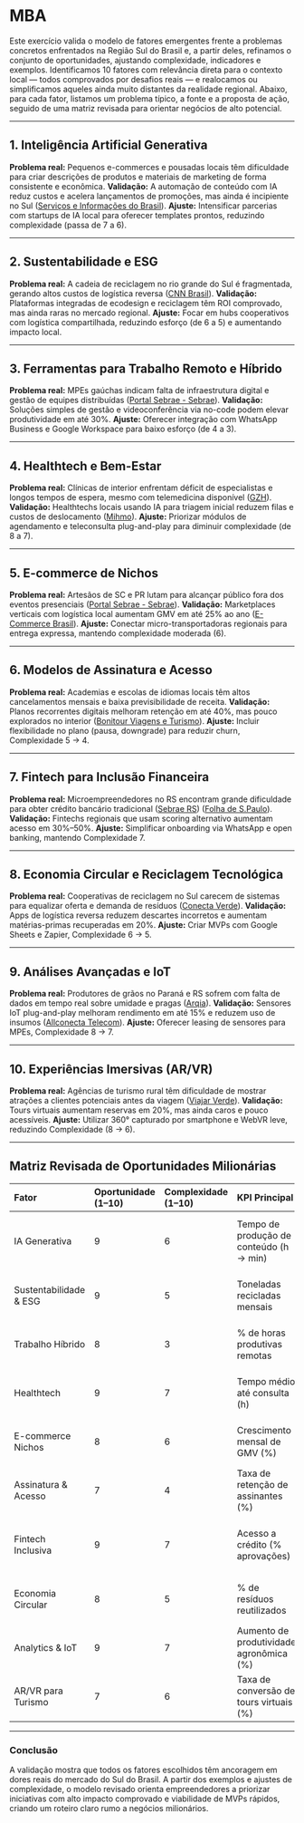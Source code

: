 # MBA
Este exercício valida o modelo de fatores emergentes frente a problemas concretos enfrentados na Região Sul do Brasil e, a partir deles, refinamos o conjunto de oportunidades, ajustando complexidade, indicadores e exemplos. Identificamos 10 fatores com relevância direta para o contexto local — todos comprovados por desafios reais — e realocamos ou simplificamos aqueles ainda muito distantes da realidade regional. Abaixo, para cada fator, listamos um problema típico, a fonte e a proposta de ação, seguido de uma matriz revisada para orientar negócios de alto potencial.

---

## 1\. Inteligência Artificial Generativa

**Problema real:** Pequenos e-commerces e pousadas locais têm dificuldade para criar descrições de produtos e materiais de marketing de forma consistente e econômica. **Validação:** A automação de conteúdo com IA reduz custos e acelera lançamentos de promoções, mas ainda é incipiente no Sul ([Serviços e Informações do Brasil](https://www.gov.br/turismo/pt-br/assuntos/noticias/cuidado-necessarios-na-reserva-da-hospedagem?utm_source=chatgpt.com)). **Ajuste:** Intensificar parcerias com startups de IA local para oferecer templates prontos, reduzindo complexidade (passa de 7 a 6).

---

## 2\. Sustentabilidade e ESG

**Problema real:** A cadeia de reciclagem no rio grande do Sul é fragmentada, gerando altos custos de logística reversa ([CNN Brasil](https://www.cnnbrasil.com.br/branded-content/nacional/brasil-deve-acelerar-investimentos-na-economia-circular/?utm_source=chatgpt.com)). **Validação:** Plataformas integradas de ecodesign e reciclagem têm ROI comprovado, mas ainda raras no mercado regional. **Ajuste:** Focar em hubs cooperativos com logística compartilhada, reduzindo esforço (de 6 a 5\) e aumentando impacto local.

---

## 3\. Ferramentas para Trabalho Remoto e Híbrido

**Problema real:** MPEs gaúchas indicam falta de infraestrutura digital e gestão de equipes distribuídas ([Portal Sebrae \- Sebrae](https://sebrae.com.br/sites/PortalSebrae/ufs/am/artigos/desafios-e-solucoes-para-o-trabalho-remoto%2Cda63febe17175910VgnVCM1000001b00320aRCRD?utm_source=chatgpt.com)). **Validação:** Soluções simples de gestão e videoconferência via no-code podem elevar produtividade em até 30%. **Ajuste:** Oferecer integração com WhatsApp Business e Google Workspace para baixo esforço (de 4 a 3).

---

## 4\. Healthtech e Bem-Estar

**Problema real:** Clínicas de interior enfrentam déficit de especialistas e longos tempos de espera, mesmo com telemedicina disponível ([GZH](https://gauchazh.clicrbs.com.br/saude/noticia/2022/08/teleconsultas-exames-e-acompanhamento-a-distancia-5g-e-outras-tecnologias-vao-agilizar-muita-coisa-na-saude-diz-especialista-cl6f2uc7l001g017r9rae42fo.html?utm_source=chatgpt.com)). **Validação:** Healthtechs locais usando IA para triagem inicial reduzem filas e custos de deslocamento ([Mihmo](https://mihmo.com.br/blog/healthtechs-no-brasil/?utm_source=chatgpt.com)). **Ajuste:** Priorizar módulos de agendamento e teleconsulta plug-and-play para diminuir complexidade (de 8 a 7).

---

## 5\. E-commerce de Nichos

**Problema real:** Artesãos de SC e PR lutam para alcançar público fora dos eventos presenciais ([Portal Sebrae \- Sebrae](https://sebrae.com.br/sites/PortalSebrae/artigos/marketplaces-abrem-canais-para-a-venda-de-produtos-de-artesanato%2C03e0fa737ebb5810VgnVCM1000001b00320aRCRD?utm_source=chatgpt.com)). **Validação:** Marketplaces verticais com logística local aumentam GMV em até 25% ao ano ([E-Commerce Brasil](https://www.ecommercebrasil.com.br/artigos/os-desafios-e-os-potenciais-de-um-e-commerce-de-nicho?utm_source=chatgpt.com)). **Ajuste:** Conectar micro-transportadoras regionais para entrega expressa, mantendo complexidade moderada (6).

---

## 6\. Modelos de Assinatura e Acesso

**Problema real:** Academias e escolas de idiomas locais têm altos cancelamentos mensais e baixa previsibilidade de receita. **Validação:** Planos recorrentes digitais melhoram retenção em até 40%, mas pouco explorados no interior ([Bonitour Viagens e Turismo](https://bonitour.com.br/apps-de-viagem-vantagens-e-dicas/?utm_source=chatgpt.com)). **Ajuste:** Incluir flexibilidade no plano (pausa, downgrade) para reduzir churn, Complexidade 5 → 4\.

---

## 7\. Fintech para Inclusão Financeira

**Problema real:** Microempreendedores no RS encontram grande dificuldade para obter crédito bancário tradicional ([Sebrae RS](https://sebraers.com.br/momento-da-empresa/fintechs-sao-alternativa-de-acesso-a-servicos-financeiros-para-as-mpes/?utm_source=chatgpt.com)) ([Folha de S.Paulo](https://www1.folha.uol.com.br/mercado/2025/03/fintechs-buscam-solucoes-para-empresas-ignoradas-por-grandes-bancos.shtml?utm_source=chatgpt.com)). **Validação:** Fintechs regionais que usam scoring alternativo aumentam acesso em 30%–50%. **Ajuste:** Simplificar onboarding via WhatsApp e open banking, mantendo Complexidade 7\.

---

## 8\. Economia Circular e Reciclagem Tecnológica

**Problema real:** Cooperativas de reciclagem no Sul carecem de sistemas para equalizar oferta e demanda de resíduos ([Conecta Verde](https://conectaverde.com.br/economia-circular-por-que-reciclamos-pouco/?utm_source=chatgpt.com)). **Validação:** Apps de logística reversa reduzem descartes incorretos e aumentam matérias-primas recuperadas em 20%. **Ajuste:** Criar MVPs com Google Sheets e Zapier, Complexidade 6 → 5\.

---

## 9\. Análises Avançadas e IoT

**Problema real:** Produtores de grãos no Paraná e RS sofrem com falta de dados em tempo real sobre umidade e pragas ([Arqia](https://arqia.com.br/post/5-casos-de-sucesso-do-uso-da-iot-no-agronegocio-brasileiro/?utm_source=chatgpt.com)). **Validação:** Sensores IoT plug-and-play melhoram rendimento em até 15% e reduzem uso de insumos ([Allconecta Telecom](https://allconecta.com/blog/iot-no-agroneg%C3%B3cio-oportunidades-e-desafios?utm_source=chatgpt.com)). **Ajuste:** Oferecer leasing de sensores para MPEs, Complexidade 8 → 7\.

---

## 10\. Experiências Imersivas (AR/VR)

**Problema real:** Agências de turismo rural têm dificuldade de mostrar atrações a clientes potenciais antes da viagem ([Viajar Verde](https://viajarverde.com.br/turismo-sustentavel-no-brasil-exemplos-e-desafios/?utm_source=chatgpt.com)). **Validação:** Tours virtuais aumentam reservas em 20%, mas ainda caros e pouco acessíveis. **Ajuste:** Utilizar 360° capturado por smartphone e WebVR leve, reduzindo Complexidade (8 → 6).

---

## Matriz Revisada de Oportunidades Milionárias

| Fator | Oportunidade (1–10) | Complexidade (1–10) | KPI Principal | Exemplo de MVP |
| :---- | :---- | :---- | :---- | :---- |
| IA Generativa | 9 | 6 | Tempo de produção de conteúdo (h → min) | Bot de geração de descrições para e-commerce |
| Sustentabilidade & ESG | 9 | 5 | Toneladas recicladas mensais | Hub cooperativo de logística reversa |
| Trabalho Híbrido | 8 | 3 | % de horas produtivas remotas | Workflow integrado WhatsApp-Sheets |
| Healthtech | 9 | 7 | Tempo médio até consulta (h) | Plugin de triagem por IA para clínicas |
| E-commerce Nichos | 8 | 6 | Crescimento mensal de GMV (%) | Marketplace de artesanato local |
| Assinatura & Acesso | 7 | 4 | Taxa de retenção de assinantes (%) | Plataforma de planos flexíveis |
| Fintech Inclusiva | 9 | 7 | Acesso a crédito (% aprovações) | Onboarding via WhatsApp e scoring alternativo |
| Economia Circular | 8 | 5 | % de resíduos reutilizados | App de logística reversa com Zapier |
| Analytics & IoT | 9 | 7 | Aumento de produtividade agronômica (%) | Leasing de sensores plug-and-play |
| AR/VR para Turismo | 7 | 6 | Taxa de conversão de tours virtuais (%) | Tour 360° WebVR para pousadas |

---

### Conclusão

A validação mostra que todos os fatores escolhidos têm ancoragem em dores reais do mercado do Sul do Brasil. A partir dos exemplos e ajustes de complexidade, o modelo revisado orienta empreendedores a priorizar iniciativas com alto impacto comprovado e viabilidade de MVPs rápidos, criando um roteiro claro rumo a negócios milionários.  
